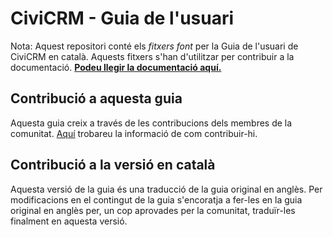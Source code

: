 # CiviCRM - Guia de l'usuari

Nota: Aquest repositori conté els _fitxers font_ per la Guia de l'usuari de CiviCRM en català. Aquests fitxers s'han d'utilitzar per contribuir a la documentació. **[Podeu llegir la documentació aquí.  
](https://docs.civicrm.org/user/en/stable/)**

## Contribució a aquesta guia
Aquesta guia creix a través de les contribucions dels membres de la comunitat. [Aquí](https://docs.civicrm.org/user/en/latest/the-civicrm-community/contributing-to-this-manual/) trobareu la informació de com contribuir-hi.

## Contribució a la versió en català
Aquesta versió de la guia és una traducció de la guia original en anglès. Per modificacions en el contingut de la guia s'encoratja a fer-les en la guia original en anglès per, un cop aprovades per la comunitat, traduïr-les finalment en aquesta versió.
